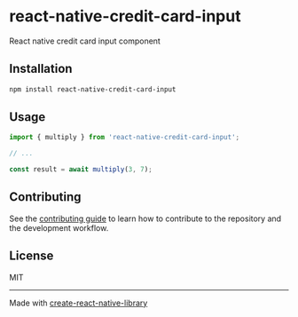 # react-native-credit-card-input

React native credit card input component

## Installation

```sh
npm install react-native-credit-card-input
```

## Usage


```js
import { multiply } from 'react-native-credit-card-input';

// ...

const result = await multiply(3, 7);
```


## Contributing

See the [contributing guide](CONTRIBUTING.md) to learn how to contribute to the repository and the development workflow.

## License

MIT

---

Made with [create-react-native-library](https://github.com/callstack/react-native-builder-bob)
